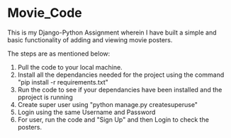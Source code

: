 # Movie_Code
This is my Django-Python Assignment  wherein I have built a simple and basic functionality of adding and viewing movie posters.

The steps are as mentioned below:

  1. Pull the code to your local machine.
  2. Install all the dependancies needed for the project using the command "pip install -r requirements.txt"
  3. Run the code to see if your dependancies have been installed and the pproject is running
  4. Create super user using "python manage.py createsuperuse"
  5. Login using the same Username and Password
  6. For user, run the code and "Sign Up" and then Login to check the posters.

